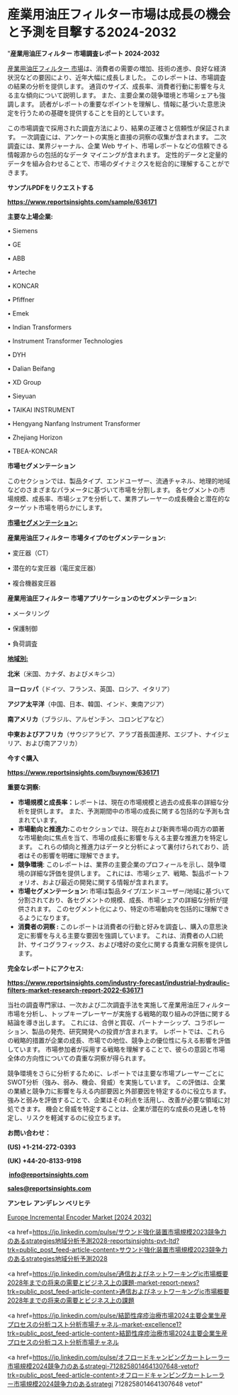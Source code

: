 # 産業用油圧フィルター市場は成長の機会と予測を目撃する2024-2032

"<strong>産業用油圧フィルター 市場調査レポート 2024-2032</strong>

<a href=https://www.reportsinsights.com/sample/636171>産業用油圧フィルター 市場</a>は、消費者の需要の増加、技術の進歩、良好な経済状況などの要因により、近年大幅に成長しました。 このレポートは、市場調査の結果の分析を提供します。 通貨のサイズ、成長率、消費者行動に影響を与える主な傾向について説明します。 また、主要企業の競争環境と市場シェアも強調します。 読者がレポートの重要なポイントを理解し、情報に基づいた意思決定を行うための基礎を提供することを目的としています。

この市場調査で採用された調査方法により、結果の正確さと信頼性が保証されます。 一次調査には、アンケートの実施と直接の洞察の収集が含まれます。 二次調査には、業界ジャーナル、企業 Web サイト、市場レポートなどの信頼できる情報源からの包括的なデータ マイニングが含まれます。 定性的データと定量的データを組み合わせることで、市場のダイナミクスを総合的に理解することができます。

<strong><b>サンプルPDFをリクエストする</b></strong>

<a href=https://www.reportsinsights.com/sample/636171><strong><u>https://www.reportsinsights.com/sample/636171</u></strong></a>

<strong>主要な上場企業:</strong>

• Siemens

• GE

• ABB

• Arteche

• KONCAR

• Pfiffner

• Emek

• Indian Transformers

• Instrument Transformer Technologies

• DYH

• Dalian Beifang

• XD Group

• Sieyuan

• TAIKAI INSTRUMENT

• Hengyang Nanfang Instrument Transformer

• Zhejiang Horizon

• TBEA-KONCAR

<strong>市場セグメンテーション</strong>

このセクションでは、製品タイプ、エンドユーザー、流通チャネル、地理的地域などのさまざまなパラメータに基づいて市場を分割します。 各セグメントの市場規模、成長率、市場シェアを分析して、業界プレーヤーの成長機会と潜在的なターゲット市場を明らかにします。

<strong><u>市場セグメンテーション</u></strong><strong><u>:</u></strong>

<strong>産業用油圧フィルター 市場タイプのセグメンテーション:</strong>

• 変圧器（CT）

• 潜在的な変圧器（電圧変圧器）

• 複合機器変圧器

<strong>産業用油圧フィルター 市場アプリケーションのセグメンテーション:</strong>

• メータリング

• 保護制御

• 負荷調査

<strong><u>地域別</u></strong><strong><u>:</u></strong>

<strong>北米</strong>（米国、カナダ、およびメキシコ）

<strong>ヨーロッパ</strong>（ドイツ、フランス、英国、ロシア、イタリア）

<strong>アジア太平洋</strong>（中国、日本、韓国、インド、東南アジア）

<strong>南アメリカ</strong>（ブラジル、アルゼンチン、コロンビアなど）

<strong>中東およびアフリカ</strong>（サウジアラビア、アラブ首長国連邦、エジプト、ナイジェリア、および南アフリカ）

<strong>今すぐ購入</strong>

<a href=https://www.reportsinsights.com/buynow/636171><strong><u>https://www.reportsinsights.com/buynow/636171</u></strong></a>

<strong>重要な洞察:</strong>
<ul>
  <li><strong>市場規模と成長率：</strong>レポートは、現在の市場規模と過去の成長率の詳細な分析を提供します。 また、予測期間中の市場の成長に関する包括的な予測も含まれています。</li>
  <li><strong>市場動向と推進力:</strong>このセクションでは、現在および新興市場の両方の顕著な市場動向に焦点を当て、市場の成長に影響を与える主要な推進力を特定します。 これらの傾向と推進力はデータと分析によって裏付けられており、読者はその影響を明確に理解できます。</li>
  <li><strong>競争環境</strong>: このレポートは、業界の主要企業のプロフィールを示し、競争環境の詳細な評価を提供します。 これには、市場シェア、戦略、製品ポートフォリオ、および最近の開発に関する情報が含まれます。</li>
  <li><strong>市場セグメンテーション: </strong>市場は製品タイプ/エンドユーザー/地域に基づいて分割されており、各セグメントの規模、成長、市場シェアの詳細な分析が提供されます。 このセグメント化により、特定の市場動向を包括的に理解できるようになります。</li>
  <li><strong>消費者の洞察 : </strong>このレポートは消費者の行動と好みを調査し、購入の意思決定に影響を与える主要な要因を強調しています。 これは、消費者の人口統計、サイコグラフィックス、および嗜好の変化に関する貴重な洞察を提供します。</li>
</ul>
<strong>完全なレポートにアクセス:</strong>

<a href=https://www.reportsinsights.com/industry-forecast/industrial-hydraulic-filters-market-research-report-2022-636171><strong><u><b>https://www.reportsinsights.com/industry-forecast/industrial-hydraulic-filters-market-research-report-2022-636171</b></u></strong></a>

当社の調査専門家は、一次および二次調査手法を実施して産業用油圧フィルター市場を分析し、トップキープレーヤーが実施する戦略的取り組みの評価に関する結論を導き出します。 これには、合併と買収、パートナーシップ、コラボレーション、製品の発売、研究開発への投資が含まれます。 レポートでは、これらの戦略的措置が企業の成長、市場での地位、競争上の優位性に与える影響を評価しています。 市場参加者が採用する戦略を理解することで、彼らの意図と市場全体の方向性についての貴重な洞察が得られます。

競争環境をさらに分析するために、レポートでは主要な市場プレーヤーごとにSWOT分析（強み、弱み、機会、脅威）を実施しています。 この評価は、企業の業績と競争力に影響を与える内部要因と外部要因を特定するのに役立ちます。 強みと弱みを評価することで、企業はその利点を活用し、改善が必要な領域に対処できます。 機会と脅威を特定することは、企業が潜在的な成長の見通しを特定し、リスクを軽減するのに役立ちます。

<strong>お問い合わせ：</strong>

<strong>(US) +1-214-272-0393</strong>

<strong>(UK) +44-20-8133-9198</strong>

<strong> </strong><a href=info@reportsinsights.com><strong><u>info@reportsinsights.com</u></strong></a>

<a href=sales@reportsinsights.com><strong><u>sales@reportsinsights.com</u></strong></a>

<strong>アンセレ アンデレン ベリヒテ</strong>

<a href=https://www.linkedin.com/pulse/europe-incremental-encoder-markets-analysis-jpy0f/>Europe Incremental Encoder Market [2024 2032]</a>

<a href=https://jp.linkedin.com/pulse/サウンド強化装置市場規模2023競争力のあるstrategies地域分析予測2028-reportsinsights-pvt-ltd?trk=public_post_feed-article-content>サウンド強化装置市場規模2023競争力のあるstrategies地域分析予測2028</a>

<a href=https://jp.linkedin.com/pulse/通信およびネットワーキングic市場概要2028年までの将来の需要とビジネス上の課題-market-report-news?trk=public_post_feed-article-content>通信およびネットワーキングic市場概要2028年までの将来の需要とビジネス上の課題</a>

<a href=https://jp.linkedin.com/pulse/結節性痒疹治療市場2024主要企業生産プロセスの分析コスト分析市場チャネル-market-excellence1?trk=public_post_feed-article-content>結節性痒疹治療市場2024主要企業生産プロセスの分析コスト分析市場チャネル</a>

<a href=https://jp.linkedin.com/pulse/オフロードキャンピングカートレーラー市場規模2024競争力のあるstrategi-7128258014641307648-vetof?trk=public_post_feed-article-content>オフロードキャンピングカートレーラー市場規模2024競争力のあるstrategi 7128258014641307648 vetof</a>"
